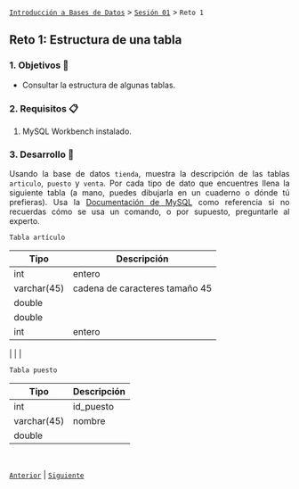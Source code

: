 [`Introducción a Bases de Datos`](../../README.md) > [`Sesión 01`](../Readme.md) > `Reto 1`
	
## Reto 1: Estructura de una tabla

<div style="text-align: justify;">

### 1. Objetivos :dart:

- Consultar la estructura de algunas tablas.

### 2. Requisitos :clipboard:

1. MySQL Workbench instalado.

### 3. Desarrollo :rocket:

Usando la base de datos `tienda`, muestra la descripción de las tablas `articulo`, `puesto` y `venta`. Por cada tipo de dato que encuentres llena la siguiente tabla (a mano, puedes dibujarla en un cuaderno o dónde tú prefieras). Usa la [Documentación de MySQL](https://dev.mysql.com/doc/refman/8.0/en/data-types.html) como referencia si no recuerdas cómo se usa un comando, o por supuesto, preguntarle al experto.

	Tabla artículo
| Tipo   | Descripción |
|---|---|
| int  | entero  |
| varchar(45)  | cadena de caracteres tamaño 45  |
| double |   |
| double |   |
| int  | entero  |

	
|   |   |	
	
	
	Tabla puesto
| Tipo   | Descripción |
|---|---|
| int  |  id_puesto |
| varchar(45)  | nombre  |
| double || salario  |
	
	
	
<br/>

[`Anterior`](../Ejemplo-02/Readme.md) | [`Siguiente`](../Readme.md)

</div>
